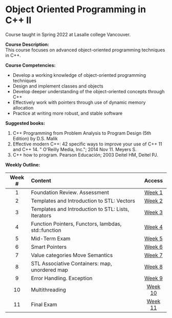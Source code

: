 # Object Oriented Programming in C++ II
Course taught in Spring 2022 at Lasalle college Vancouver.

**Course Description:** 	
This course focuses on advanced object-oriented programming techniques in C++. 

**Course Competencies:** 
- Develop a working knowledge of object-oriented programming techniques 
- Design and implement classes and objects 
- Develop deeper understanding of the object-oriented concepts through C++ 
- Effectively work with pointers through use of dynamic memory allocation 
- Practice at writing more robust, and stable software 

**Suggested books:** 	
1. C++ Programming from Problem Analysis to Program Design (5th Edition) by D.S. Malik 
2. Effective modern C++: 42 specific ways to improve your use of C++ 11 and C++ 14. " O'Reilly Media, Inc."; 2014 Nov 11. Meyers S.
3. C++ how to program. Pearson Educación; 2003 Deitel HM, Deitel PJ.


**Weekly Outline:**

Week # | Content | Access
:----:|:-----|:-------:
1   | Foundation Review. Assessment                       | [Week 1 ](https://github.com/Tributino/OOPII/tree/main/Week_1)
2   | Templates and Introduction to STL: Vectors          | [Week 2 ](https://github.com/Tributino/OOPII/tree/main/Week_2)
3   | Templates and Introduction to STL: Lists, Iterators | [Week 3 ](https://github.com/Tributino/OOPII/tree/main/Week_3)
4   | Function Pointers, Functors, lambdas, std::function | [Week 4 ](https://github.com/Tributino/OOPII/tree/main/Week_4)
5   | Mid-Term Exam                                       | [Week 5 ](https://github.com/Tributino/OOPII/tree/main/Week_5)
6   | Smart Pointers                                      | [Week 6 ](https://github.com/Tributino/OOPII/tree/main/Week_6)
7   | Value categories Move Semantics                     | [Week 7 ](https://github.com/Tributino/OOPII/tree/main/Week_7)
8   | STL Associative Containers: map, unordered map      | [Week 8 ](https://github.com/Tributino/OOPII/tree/main/Week_8)
9   | Error Handling. Exception                           | [Week 9 ](https://github.com/Tributino/OOPII/tree/main/Week_9)
10  | Multithreading                                      | [Week 10 ](https://github.com/Tributino/OOPII/tree/main/Week_10)
11  | Final Exam                                          | [Week 11 ](https://github.com/Tributino/OOPII/tree/main/Week_11)
